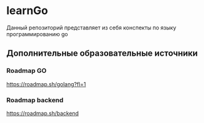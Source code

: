 # learnGo

Данный репозиторий представляет из себя конспекты по языку программированию go


## Дополнительные образовательные источники

### Roadmap GO
https://roadmap.sh/golang?fl=1

### Roadmap backend
https://roadmap.sh/backend